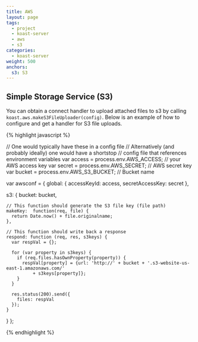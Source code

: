 ```yaml
---
title: AWS
layout: page
tags:
  - project
  - koast-server
  - aws
  - s3
categories:
  - koast-server
weight: 500
anchors:
  s3: S3
---
```



## Simple Storage Service (S3) ##

You can obtain a connect handler to upload attached
files to s3 by calling `koast.aws.makeS3FileUploader(config)`.
Below is an example of how to configure and get a handler for
S3 file uploads.

{% highlight javascript %}

// One would typically have these in a config file
// Alternatively (and probably ideally) one would have a shortstop
// config file that references environment variables
var access = process.env.AWS_ACCESS; // your AWS access key
var secret = process.env.AWS_SECRET; // AWS secret key
var bucket = process.env.AWS_S3_BUCKET; // Bucket name

var awsconf = {
  global: {
    accessKeyId: access,
    secretAccessKey: secret
  },

  s3: {
    bucket: bucket,

    // This function should generate the S3 file key (file path)
    makeKey:  function(req, file) {
      return Date.now() + file.originalname;
    },

    // This function should write back a response
    respond: function (req, res, s3keys) {
      var respVal = {};

      for (var property in s3keys) {
        if (req.files.hasOwnProperty(property)) {
          respVal[property] = {url: 'http://' + bucket + '.s3-website-us-east-1.amazonaws.com/'
              + s3keys[property]};
        }
      } 

      res.status(200).send({
        files: respVal
      });
    }
  }
};

{% endhighlight %}
